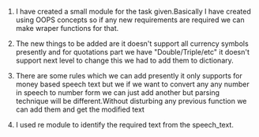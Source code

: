1. I have created a small module for the task given.Basically I have created using OOPS concepts so if any new requirements are 
required we can make wraper functions for that.

2. The new things to be added are it doesn't support all currency symbols presently and for quotations part we have "Double/Triple/etc"
it doesn't support next level to change this we had to add them to dictionary.

3. There are some rules which we can add presently it only supports for money based speech text but we if we want to convert any any number in speech to number form we can just add another but parsing technique will be different.Without disturbing any previous function we can add them and get the modified text

4. I used re module to identify the required text from the speech_text.

